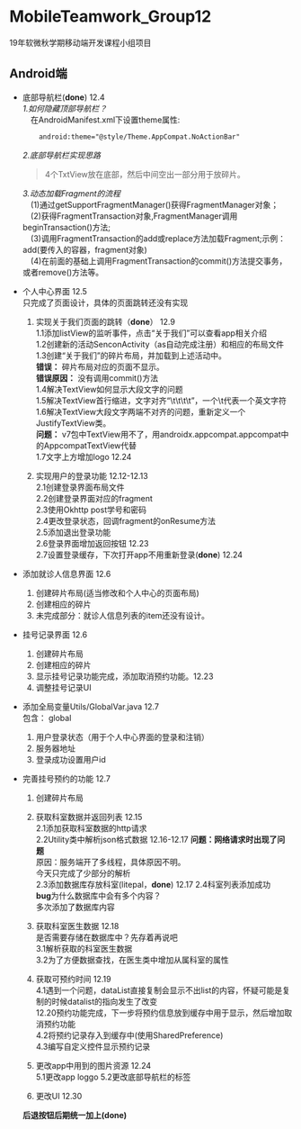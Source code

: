 # MobileTeamwork_Group12
19年软微秋学期移动端开发课程小组项目
## Android端
- 底部导航栏(**done**) 12.4    
    *1.如何隐藏顶部导航栏？*   
    &emsp;在AndroidManifest.xml下设置theme属性:   
    ```xml
        android:theme="@style/Theme.AppCompat.NoActionBar"
    ```
    *2.底部导航栏实现思路*   
    >4个TxtView放在底部，然后中间空出一部分用于放碎片。   
    
    *3.动态加载Fragment的流程*   
    &emsp;(1)通过getSupportFragmentManager()获得FragmentManager对象；  
    &emsp;(2)获得FragmentTransaction对象,FragmentManager调用beginTransaction()方法;   
    &emsp;(3)调用FragmentTransaction的add或replace方法加载Fragment;示例：add(要传入的容器，fragment对象)     
    &emsp;(4)在前面的基础上调用FragmentTransaction的commit()方法提交事务，或者remove()方法等。  

- 个人中心界面  12.5   
  只完成了页面设计，具体的页面跳转还没有实现    
  1. 实现关于我们页面的跳转（**done**） 12.9  
    1.1添加listView的监听事件，点击“关于我们”可以查看app相关介绍  
    1.2创建新的活动SenconActivity（as自动完成注册）和相应的布局文件     
    1.3创建“关于我们”的碎片布局，并加载到上述活动中。   
    **错误：** 碎片布局对应的页面不显示。       
    **错误原因：** 没有调用commit()方法   
    1.4解决TextView如何显示大段文字的问题   
    1.5解决TextView首行缩进，文字对齐“\t\t\t\t”，一个\t代表一个英文字符     
    1.6解决TextView大段文字两端不对齐的问题，重新定义一个JustifyTextView类。    
    **问题：** v7包中TextView用不了，用androidx.appcompat.appcompat中的AppcompatTextView代替    
    1.7文字上方增加logo 12.24

  2. 实现用户的登录功能 12.12-12.13     
    2.1创建登录界面布局文件     
    2.2创建登录界面对应的fragment   
    2.3使用Okhttp post学号和密码    
    2.4更改登录状态，回调fragment的onResume方法     
    2.5添加退出登录功能   
    2.6登录界面增加返回按钮 12.23   
    2.7设置登录缓存，下次打开app不用重新登录(**done**) 12.24

  
- 添加就诊人信息界面 12.6   
  1. 创建碎片布局(适当修改和个人中心的页面布局)  
  2. 创建相应的碎片  
  3. 未完成部分：就诊人信息列表的item还没有设计。
- 挂号记录界面 12.6     
  1. 创建碎片布局    
  2. 创建相应的碎片  
  3. 显示挂号记录功能完成，添加取消预约功能。12.23   
  4. 调整挂号记录UI
- 添加全局变量Utils/GlobalVar.java 12.7     
  包含：    global
  1. 用户登录状态（用于个人中心界面的登录和注销）
  2. 服务器地址
  3. 登录成功设置用户id
- 完善挂号预约的功能 12.7     
  1. 创建碎片布局
  2. 获取科室数据并返回列表 12.15   
    2.1添加获取科室数据的http请求   
    2.2Utility类中解析json格式数据 12.16-12.17
            **问题：网络请求时出现了问题**     
            原因：服务端开了多线程，具体原因不明。  
            今天只完成了少部分的解析    
    2.3添加数据库存放科室(litepal，**done**)  12.17
    2.4科室列表添加成功     
    **bug**为什么数据库中会有多个内容？     
    多次添加了数据库内容    
  3. 获取科室医生数据 12.18  
    是否需要存储在数据库中？先存着再说吧    
    3.1解析获取的科室医生数据   
    3.2为了方便数据查找，在医生类中增加从属科室的属性
  4. 获取可预约时间 12.19   
    4.1遇到一个问题，dataList直接复制会显示不出list的内容，怀疑可能是复制的时候datalist的指向发生了改变   
    12.20预约功能完成，下一步将预约信息放到缓存中用于显示，然后增加取消预约功能   
    4.2将预约记录存入到缓存中(使用SharedPreference)   
    4.3编写自定义控件显示预约记录

  5. 更改app中用到的图片资源 12.24    
    5.1更改app loggo
    5.2更改底部导航栏的标签   
  6. 更改UI 12.30
  

  **后退按钮后期统一加上(done)**



